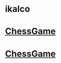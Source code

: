 # ikalco
# <a href="https://ikalco.github.io/ChessGame/">ChessGame</a>
# <a href="https://ikalco.github.io/FactoryGame/">ChessGame</a>
